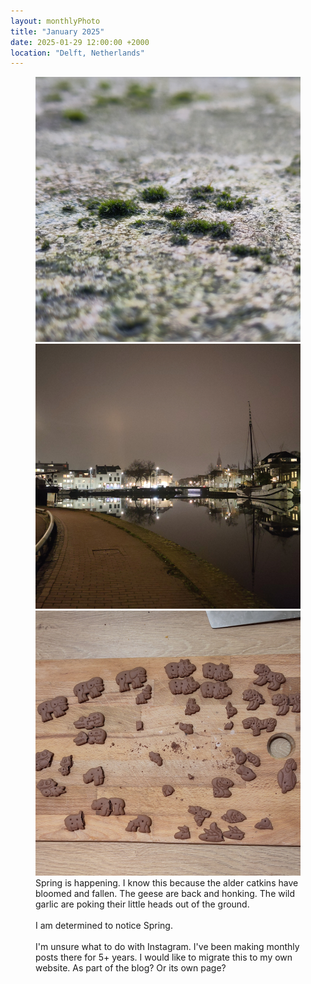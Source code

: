 ```yaml
---
layout: monthlyPhoto
title: "January 2025"
date: 2025-01-29 12:00:00 +2000
location: "Delft, Netherlands"
---
```


<figure class="monthly-photos">
    <div class="carousel">
        <img class="carousel__photo" src="/assets/img/monthlyPhotos/2025Jan/moss.png">
        <img class="carousel__photo" src="/assets/img/monthlyPhotos/2025Jan/boats.png">
        <img class="carousel__photo" src="/assets/img/monthlyPhotos/2025Jan/cookie.png">
    </div>
    <figcaption class="monthly-photos__caption">
        Spring is happening. I know this because the alder catkins have bloomed and fallen. The geese are back and honking. The wild garlic are poking their little heads out of the ground.<br>
        <br>
        I am determined to notice Spring.<br>
        <br>    
        I'm unsure what to do with Instagram. I've been making monthly posts there for 5+ years. I would like to migrate this to my own website. As part of the blog? Or its own page?
    </figcaption>
</figure>

